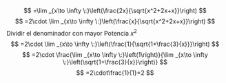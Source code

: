 

$$
=\lim _{x\to \infty \:}\left(\frac{2x}{\sqrt{x^2+2x+x}}\right)
$$
$$
=2\cdot \lim _{x\to \infty \:}\left(\frac{x}{\sqrt{x^2+2x+x}}\right)
$$
Dividir el denominador con mayor Potencia $x^2$
$$
=2\cdot \lim _{x\to \infty \:}\left(\frac{1}{\sqrt{1+\frac{3}{x}}}\right)
$$
$$
=2\cdot \frac{\lim _{x\to \infty \:}\left(1\right)}{\lim _{x\to \infty \:}\left(\sqrt{1+\frac{3}{x}}\right)}
$$
$$
=2\cdot\frac{1}{1}=2
$$
<!--stackedit_data:
eyJoaXN0b3J5IjpbMjEwODIwNzQ5N119
-->